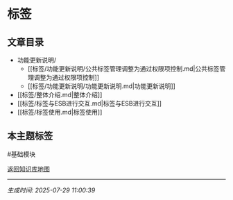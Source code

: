 # 标签

## 文章目录
- 功能更新说明/
  - [[标签/功能更新说明/公共标签管理调整为通过权限项控制.md|公共标签管理调整为通过权限项控制]]
  - [[标签/功能更新说明/功能更新说明.md|功能更新说明]]
- [[标签/整体介绍.md|整体介绍]]
- [[标签/标签与ESB进行交互.md|标签与ESB进行交互]]
- [[标签/标签使用.md|标签使用]]

## 本主题标签
#基础模块 

[返回知识库地图](知识库地图.md)

---
*生成时间: 2025-07-29 11:00:39*